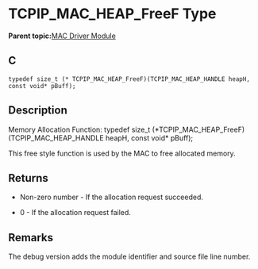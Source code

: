 # TCPIP\_MAC\_HEAP\_FreeF Type

**Parent topic:**[MAC Driver Module](GUID-0C1AF471-66D4-472F-84AF-212E9E18B21D.md)

## C

```
typedef size_t (* TCPIP_MAC_HEAP_FreeF)(TCPIP_MAC_HEAP_HANDLE heapH, const void* pBuff);
```

## Description

Memory Allocation Function: typedef size\_t \(\*TCPIP\_MAC\_HEAP\_FreeF\)\(TCPIP\_MAC\_HEAP\_HANDLE heapH, const void\* pBuff\);

This free style function is used by the MAC to free allocated memory.

## Returns

-   Non-zero number - If the allocation request succeeded.

-   0 - If the allocation request failed.


## Remarks

The debug version adds the module identifier and source file line number.

